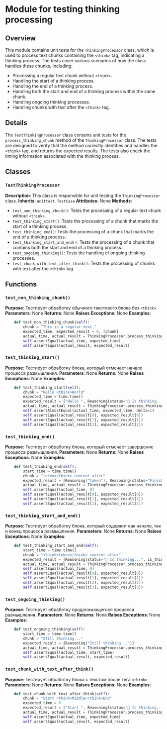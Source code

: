 # Module for testing thinking processing
## Overview
This module contains unit tests for the `ThinkingProcessor` class, which is used to process text chunks containing the `<think>` tag, indicating a thinking process. The tests cover various scenarios of how the class handles these chunks, including:
- Processing a regular text chunk without `<think>`.
- Handling the start of a thinking process.
- Handling the end of a thinking process.
- Handling both the start and end of a thinking process within the same chunk.
- Handling ongoing thinking processes.
- Handling chunks with text after the `<think>` tag.

## Details
The `TestThinkingProcessor` class contains unit tests for the `process_thinking_chunk` method of the `ThinkingProcessor` class. 
The tests are designed to verify that the method correctly identifies and handles the `<think>` tag, and returns the expected results. 
The tests also check the timing information associated with the thinking process.
## Classes
### `TestThinkingProcessor`
**Description**: This class is responsible for unit testing the `ThinkingProcessor` class.
**Inherits**: `unittest.TestCase`
**Attributes**: None
**Methods**:
- `test_non_thinking_chunk()`: Tests the processing of a regular text chunk without `<think>`.
- `test_thinking_start()`: Tests the processing of a chunk that marks the start of a thinking process.
- `test_thinking_end()`: Tests the processing of a chunk that marks the end of a thinking process.
- `test_thinking_start_and_end()`: Tests the processing of a chunk that contains both the start and end of a thinking process.
- `test_ongoing_thinking()`: Tests the handling of ongoing thinking processes.
- `test_chunk_with_text_after_think()`: Tests the processing of chunks with text after the `<think>` tag.
## Functions
### `test_non_thinking_chunk()`
**Purpose**: Тестирует обработку обычного текстового блока без `<think>`.
**Parameters**: None
**Returns**: None
**Raises Exceptions**: None
**Examples**:
```python
    def test_non_thinking_chunk(self):
        chunk = "This is a regular text."
        expected_time, expected_result = 0, [chunk]
        actual_time, actual_result = ThinkingProcessor.process_thinking_chunk(chunk)
        self.assertEqual(actual_time, expected_time)
        self.assertEqual(actual_result, expected_result)
```

### `test_thinking_start()`
**Purpose**: Тестирует обработку блока, который отмечает начало процесса размышления.
**Parameters**: None
**Returns**: None
**Raises Exceptions**: None
**Examples**:
```python
    def test_thinking_start(self):
        chunk = "Hello <think>World"
        expected_time = time.time()
        expected_result = ["Hello ", Reasoning(status="🤔 Is thinking...", is_thinking="<think>"), Reasoning("World")]
        actual_time, actual_result = ThinkingProcessor.process_thinking_chunk(chunk)
        self.assertAlmostEqual(actual_time, expected_time, delta=1)
        self.assertEqual(actual_result[0], expected_result[0])
        self.assertEqual(actual_result[1], expected_result[1])
        self.assertEqual(actual_result[2], expected_result[2])
```

### `test_thinking_end()`
**Purpose**: Тестирует обработку блока, который отмечает завершение процесса размышления.
**Parameters**: None
**Returns**: None
**Raises Exceptions**: None
**Examples**:
```python
    def test_thinking_end(self):
        start_time = time.time()
        chunk = "token</think> content after"
        expected_result = [Reasoning("token"), Reasoning(status="Finished", is_thinking="</think>"), " content after"]
        actual_time, actual_result = ThinkingProcessor.process_thinking_chunk(chunk, start_time)
        self.assertEqual(actual_time, 0)
        self.assertEqual(actual_result[0], expected_result[0])
        self.assertEqual(actual_result[1], expected_result[1])
        self.assertEqual(actual_result[2], expected_result[2])
```

### `test_thinking_start_and_end()`
**Purpose**: Тестирует обработку блока, который содержит как начало, так и конец процесса размышления.
**Parameters**: None
**Returns**: None
**Raises Exceptions**: None
**Examples**:
```python
    def test_thinking_start_and_end(self):
        start_time = time.time()
        chunk = "<think>token</think> content after"
        expected_result = [Reasoning(status="🤔 Is thinking...", is_thinking="<think>"), Reasoning("token"), Reasoning(status="Finished", is_thinking="</think>"), " content after"]
        actual_time, actual_result = ThinkingProcessor.process_thinking_chunk(chunk, start_time)
        self.assertEqual(actual_time, 0)
        self.assertEqual(actual_result[0], expected_result[0])
        self.assertEqual(actual_result[1], expected_result[1])
        self.assertEqual(actual_result[2], expected_result[2])
        self.assertEqual(actual_result[3], expected_result[3])
```

### `test_ongoing_thinking()`
**Purpose**: Тестирует обработку продолжающегося процесса размышления.
**Parameters**: None
**Returns**: None
**Raises Exceptions**: None
**Examples**:
```python
    def test_ongoing_thinking(self):
        start_time = time.time()
        chunk = "Still thinking..."
        expected_result = [Reasoning("Still thinking...")]
        actual_time, actual_result = ThinkingProcessor.process_thinking_chunk(chunk, start_time)
        self.assertEqual(actual_time, start_time)
        self.assertEqual(actual_result, expected_result)
```

### `test_chunk_with_text_after_think()`
**Purpose**: Тестирует обработку блока с текстом после тега `<think>`.
**Parameters**: None
**Returns**: None
**Raises Exceptions**: None
**Examples**:
```python
    def test_chunk_with_text_after_think(self):
        chunk = "Start <think>Middle</think>End"
        expected_time = 0
        expected_result = ["Start ", Reasoning(status="🤔 Is thinking...", is_thinking="<think>"), Reasoning("Middle"), Reasoning(status="Finished", is_thinking="</think>"), "End"]
        actual_time, actual_result = ThinkingProcessor.process_thinking_chunk(chunk)
        self.assertEqual(actual_time, expected_time)
        self.assertEqual(actual_result, expected_result)